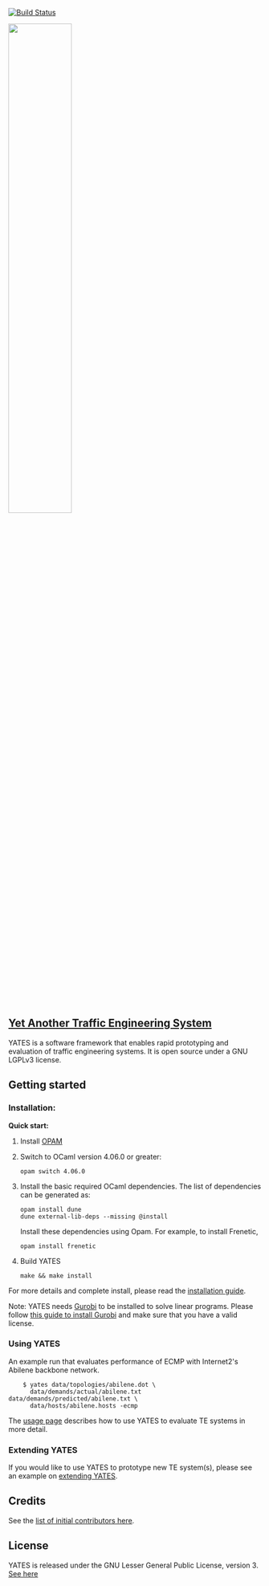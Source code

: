 
[![Build Status](https://travis-ci.org/cornell-netlab/yates.svg?branch=master)](https://travis-ci.org/cornell-netlab/yates)

[<img src= "https://cornell-netlab.github.io/yates/img/yates-logo.png" width=50%>](https://cornell-netlab.github.io/yates/)

## [Yet Another Traffic Engineering System](https://cornell-netlab.github.io/yates/)

YATES is a software framework that enables rapid prototyping and evaluation of traffic engineering systems. It is open source under a GNU LGPLv3 license.
## Getting started

### Installation: 
**Quick start:**


1. Install [OPAM](https://opam.ocaml.org/)

2. Switch to OCaml version 4.06.0 or greater:
    ```
    opam switch 4.06.0    
    ```        

3. Install the basic required OCaml dependencies. The list of dependencies can be generated as:
    ```
    opam install dune
    dune external-lib-deps --missing @install
    ```
    Install these dependencies using Opam. For example, to install Frenetic,
    ```
    opam install frenetic    
    ```
    
4. Build YATES
    ```
    make && make install
    ```
    
For more details and complete install, please read the [installation guide](https://cornell-netlab.github.io/yates/installation/).

Note: YATES needs [Gurobi](http://www.gurobi.com/) to be installed to solve linear programs. Please follow [this guide to install Gurobi](http://www.gurobi.com/documentation/8.0/quickstart_linux/software_installation_guid.html#section:Installation) and make sure that you have a valid license.

### Using YATES
An example run that evaluates performance of ECMP with Internet2's Abilene backbone network.
```
    $ yates data/topologies/abilene.dot \                                                 
      data/demands/actual/abilene.txt data/demands/predicted/abilene.txt \
      data/hosts/abilene.hosts -ecmp
```
The [usage page](https://cornell-netlab.github.io/yates/tutorial/) describes how to use YATES to evaluate TE systems in more detail.

### Extending YATES
If you would like to use YATES to prototype new TE system(s), please see an example on [extending YATES](https://cornell-netlab.github.io/yates/extending/).



## Credits

See the [list of initial contributors here](https://cornell-netlab.github.io/yates/#members).


## License

YATES is released under the GNU Lesser General Public License, version 3.  [See here](https://github.com/cornell-netlab/yates/blob/master/LICENSE)

